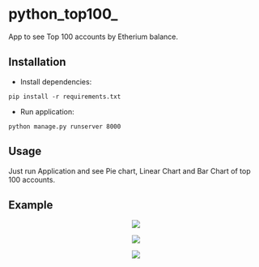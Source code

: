 # python_top100_

App to see Top 100 accounts by Etherium balance.

## Installation
- Install dependencies:

```shell
pip install -r requirements.txt
```

- Run application:

```shell
python manage.py runserver 8000
```

## Usage

Just run Application and see Pie chart, Linear Chart and Bar Chart of top 100 accounts.

## Example
<p align="center">
  <img src="https://user-images.githubusercontent.com/78271298/153231002-06ff2e1c-4b54-488e-8446-4f500fca907b.jpg" />
</p>
<p align="center">
  <img src="https://user-images.githubusercontent.com/78271298/153231806-8fa352b3-5474-4e14-a901-0b5863257e50.jpg" />
</p>
<p align="center">
  <img src="https://user-images.githubusercontent.com/78271298/153231541-c077586f-d945-4bb8-b53c-98ed21e307b8.jpg" />
</p>
